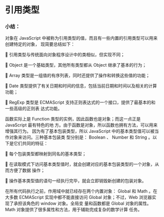 # 引用类型

### 小结：

对象在 JavaScript 中被称为引用类型的值，而且有一些内置的引用类型可以用来创建特定的对象，
现简要总结如下：

  引用类型与传统面向对象程序设计中的类相似，但实现不同；

 Object 是一个基础类型，其他所有类型都从 Object 继承了基本的行为；

 Array 类型是一组值的有序列表，同时还提供了操作和转换这些值的功能；

 Date 类型提供了有关日期和时间的信息，包括当前日期和时间以及相关的计算功能；

 RegExp 类型是 ECMAScript 支持正则表达式的一个接口，提供了最基本的和一些高级的正则表
达式功能。

函数实际上是 Function 类型的实例，因此函数也是对象；而这一点正是 JavaScript 最有特色的地
方。由于函数是对象，所以函数也拥有方法，可以用来增强其行为。
因为有了基本包装类型，所以 JavaScript 中的基本类型值可以被当作对象来访问。三种基本包装类
型分别是： Boolean 、 Number 和 String 。以下是它们共同的特征：

  每个包装类型都映射到同名的基本类型；

  在读取模式下访问基本类型值时，就会创建对应的基本包装类型的一个对象，从而方便了数据
操作；

  操作基本类型值的语句一经执行完毕，就会立即销毁新创建的包装对象。

在所有代码执行之前，作用域中就已经存在两个内置对象： Global 和 Math 。在大多数 ECMAScript
实现中都不能直接访问 Global 对象；不过，Web 浏览器实现了承担该角色的 window 对象。全局变
量和函数都是 Global 对象的属性。 Math 对象提供了很多属性和方法，用于辅助完成复杂的数学计算
任务。